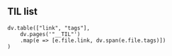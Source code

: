 ## TIL list
```dataviewjs
dv.table(["link", "tags"],
	dv.pages('"__TIL"')
	.map(e => [e.file.link, dv.span(e.file.tags)])
)
```
